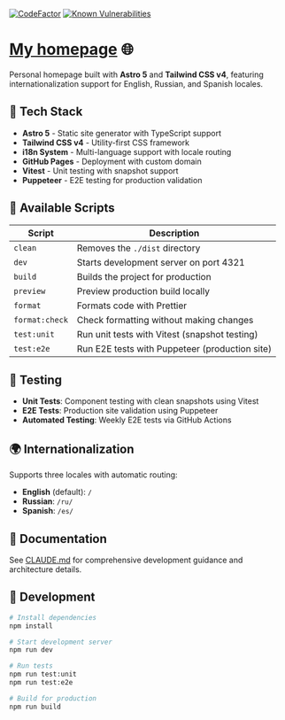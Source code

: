[![CodeFactor](https://www.codefactor.io/repository/github/r3nya/r3nya.github.io/badge)](https://www.codefactor.io/repository/github/r3nya/r3nya.github.io)
[![Known Vulnerabilities](https://snyk.io/test/github/r3nya/r3nya.github.io/badge.svg?targetFile=package.json)](https://snyk.io/test/github/r3nya/r3nya.github.io?targetFile=package.json)

# [My homepage](https://r3nya.ru) 🌐

Personal homepage built with **Astro 5** and **Tailwind CSS v4**, featuring internationalization support for English, Russian, and Spanish locales.

## 🚀 Tech Stack

- **Astro 5** - Static site generator with TypeScript support
- **Tailwind CSS v4** - Utility-first CSS framework
- **i18n System** - Multi-language support with locale routing
- **GitHub Pages** - Deployment with custom domain
- **Vitest** - Unit testing with snapshot support
- **Puppeteer** - E2E testing for production validation

## 📜 Available Scripts

| Script         | Description                                    |
| -------------- | ---------------------------------------------- |
| `clean`        | Removes the `./dist` directory                 |
| `dev`          | Starts development server on port 4321         |
| `build`        | Builds the project for production              |
| `preview`      | Preview production build locally               |
| `format`       | Formats code with Prettier                     |
| `format:check` | Check formatting without making changes        |
| `test:unit`    | Run unit tests with Vitest (snapshot testing)  |
| `test:e2e`     | Run E2E tests with Puppeteer (production site) |

## 🧪 Testing

- **Unit Tests**: Component testing with clean snapshots using Vitest
- **E2E Tests**: Production site validation using Puppeteer
- **Automated Testing**: Weekly E2E tests via GitHub Actions

## 🌍 Internationalization

Supports three locales with automatic routing:

- **English** (default): `/`
- **Russian**: `/ru/`
- **Spanish**: `/es/`

## 📖 Documentation

See [CLAUDE.md](CLAUDE.md) for comprehensive development guidance and architecture details.

## 🔧 Development

```bash
# Install dependencies
npm install

# Start development server
npm run dev

# Run tests
npm run test:unit
npm run test:e2e

# Build for production
npm run build
```
